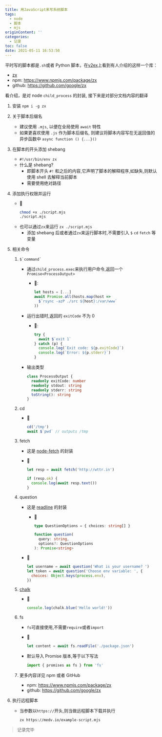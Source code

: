 ```yaml
---
title: 用JavaScript来写系统脚本
tags:
  - node
  - 脚本
  - mjs
originContent: ''
categories:
  - 记录
toc: false
date: 2021-05-11 16:53:50
---
```


平时写的脚本都是`.sh`或者 Python 脚本，在[v2ex](https://www.v2ex.com/t/776136#r_10514394)上看到有人介绍的这样一个库：

- [zx](https://www.npmjs.com/package/zx)
- npm: https://www.npmjs.com/package/zx
- github: https://github.com/google/zx

看介绍，是对 node `child_process` 的封装, 接下来是对部分文档内容的翻译

1.  安装
    `npm i -g zx`
1.  关于脚本后缀名

    - 建议使用 `.mjs`, 以便在全局使用 `await` 特性
    - 如果更喜欢使用 `.js` 作为脚本后缀名, 则建议将脚本内容写在无返回值的异步函数中 `async function () {...}()`

1.  在脚本的开头添加 shebang
    - `#!/usr/bin/env zx`
    - 什么是 shebang?
      - 即脚本开头 `#!` 和之后的内容,它声明了脚本的解释程序,如缺失,则默认使用 shell 去解释当前脚本
      - 需要使用绝对路径
1.  添加执行权限并运行
    - 🌰
      ```sh
      chmod +x ./script.mjs
      ./script.mjs
      ```
    - 也可以通过`zx`来运行 `zx ./script.mjs`
      - 添加 shebang 后或者通过`zx`来运行脚本时,不需要引入 `$` `cd` `fetch` 等变量
1.  相关命令

    1.  ```
        $`command`
        ```

        - 通过`child_process.exec`来执行用户命令,返回一个 `Promise<ProcessOutput>`

          - 🌰:

            ```js
            let hosts = [...]
            await Promise.all(hosts.map(host =>
              $`rsync -azP ./src ${host}:/var/www`
            ))

            ```

        - 运行出错时,返回的 `exitCode` 不为 0

          - 🌰:

            ```js
            try {
              await $`exit 1`
            } catch (p) {
              console.log(`Exit code: ${p.exitCode}`)
              console.log(`Error: ${p.stderr}`)
            }
            ```

        - 输出类型

          ```ts
          class ProcessOutput {
            readonly exitCode: number
            readonly stdout: string
            readonly stderr: string
            toString(): string
          }
          ```

    1.  cd

        - 🌰
          ```js
          cd('/tmp')
          await $`pwd` // outputs /tmp
          ```

    1.  fetch

        - 这是 [node-fetch](https://www.npmjs.com/package/node-fetch) 的封装

        - 🌰

          ```js
          let resp = await fetch('http://wttr.in')

          if (resp.ok) {
            console.log(await resp.text())
          }
          ```

    1.  question

        - 这是 [readline](https://nodejs.org/api/readline.html) 的封装

          - 🌰

            ```ts
            type QuestionOptions = { choices: string[] }

            function question(
              query: string,
              options?: QuestionOptions
            ): Promise<string>
            ```

        - 🌰
          ```js
          let username = await question('What is your username? ')
          let token = await question('Choose env variable: ', {
            choices: Object.keys(process.env),
          })
          ```

    1.  [chalk](https://www.npmjs.com/package/chalk)
        - 🌰
          ```js
          console.log(chalk.blue('Hello world!'))
          ```
    1.  fs

        - `fs`可直接使用,不需要`require`或者`import`
        - 🌰
          ```js
          let content = await fs.readFile('./package.json')
          ```
        - 默认导入 Promise 版本,等于以下写法

          ```js
          import { promises as fs } from 'fs'
          ```

    1.  更多内容详见 npm 或者 GitHub
        - npm: https://www.npmjs.com/package/zx
        - github: https://github.com/google/zx

1.  执行远程脚本

    - 当参数以`https://`开头,则当做远程脚本下载并执行

      ```
      zx https://medv.io/example-script.mjs
      ```

> 记录完毕

